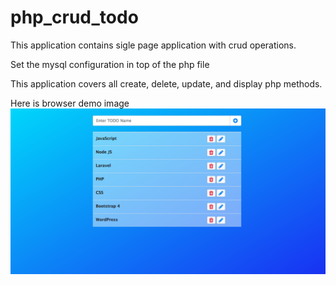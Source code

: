 # php_crud_todo

This application contains sigle page application with crud operations.

Set the mysql configuration in top of the php file

This application covers all create, delete, update, and display php methods.


Here is browser demo image 
![test img](https://github.com/kcsrinivasa/php_crud_todo/blob/main/test_img.png)
